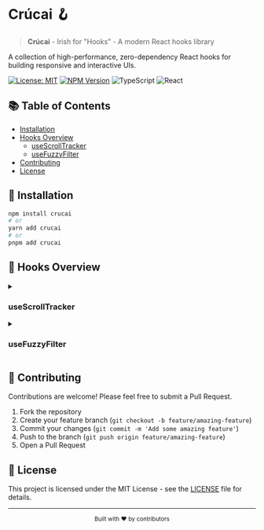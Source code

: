 # Crúcai 🪝

> **Crúcai** - Irish for "Hooks" - A modern React hooks library

A collection of high-performance, zero-dependency React hooks for building responsive and interactive UIs.

[![License: MIT](https://img.shields.io/badge/License-MIT-blue.svg)](https://opensource.org/licenses/MIT)
[![NPM Version](https://img.shields.io/npm/v/crucai.svg)](https://www.npmjs.com/package/crucai)
![TypeScript](https://img.shields.io/badge/TypeScript-4.9+-blue)
![React](https://img.shields.io/badge/React-18.0+-blue)

## 📚 Table of Contents

- [Installation](#-installation)
- [Hooks Overview](#-hooks-overview)
  - [useScrollTracker](#usescrolltracker)
  - [useFuzzyFilter](#usefuzzyfilter)
- [Contributing](#-contributing)
- [License](#-license)

## 🚀 Installation

```bash
npm install crucai
# or
yarn add crucai
# or
pnpm add crucai
```

## 🔌 Hooks Overview

<details>
<summary><h3>useScrollTracker</h3></summary>

A high-performance hook for tracking element visibility and position as users scroll.

```tsx
import { useScrollTracker } from "crucai";

function FadeInElement() {
  const { ref, metrics } = useScrollTracker();
  
  return (
    <div 
      ref={ref}
      style={{ 
        opacity: metrics.visibility.percentage / 100,
        transform: `translateY(${(1 - metrics.visibility.percentage / 100) * 20}px)`,
      }}
    >
      This element fades in as it enters the viewport
    </div>
  );
}
```

#### Key Features:

- **Visibility tracking**: Percentage visible, fully/partially visible states
- **Position tracking**: Relative to viewport top, center, bottom
- **Threshold detection**: Track when element crosses specific visibility points
- **Scroll direction**: Detect up/down scrolling
- **Scroll physics**: Velocity, acceleration, inertia measurements
- **Entry/exit tracking**: Direction, timing, duration
- **High performance**: Uses IntersectionObserver, throttling, and passive events

#### Component API:

The hook also provides a component API using render props:

```tsx
import { ScrollTracker } from "crucai";

function AnimatedElement() {
  return (
    <ScrollTracker>
      {(metrics, ref) => (
        <div 
          ref={ref}
          style={{ 
            opacity: metrics.visibility.percentage / 100,
          }}
        >
          Animated content
        </div>
      )}
    </ScrollTracker>
  );
}
```

#### Options:

```tsx
const { ref, metrics } = useScrollTracker({
  // Visibility thresholds to track (0-100)
  thresholds: [0, 25, 50, 75, 100],
  
  // Offset from top/bottom of viewport (e.g., for fixed headers/footers)
  offsetTop: 0,
  offsetBottom: 0,
  
  // Custom scroll container instead of window
  root: containerRef,
  
  // Other options for fine-tuning
  rootMargin: "0px 0px 0px 0px",
  disabled: false,
  throttleDelay: 0,
  
  // Physics-based animation control
  dynamics: {
    inertiaDecayTime: 300,
    maxVelocity: 1000,
    easing: "easeInOut",
    customEasingPoints: [0.33, 1, 0.68, 1]
  }
});
```

> 💡 **Performance Tip:** The hook is optimized to prevent re-renders when metrics haven't changed significantly, making it suitable for scroll-based animations without performance degradation.

</details>

<details>
<summary><h3>useFuzzyFilter</h3></summary>

A powerful hook for fuzzy text filtering with advanced matching capabilities.

```tsx
import { useFuzzyFilter } from "crucai";

function SearchableList({ items }) {
  const { filteredItems, setQuery } = useFuzzyFilter({
    items,
    threshold: 2, // Max Levenshtein distance
  });
  
  return (
    <div>
      <input 
        type="text"
        onChange={(e) => setQuery(e.target.value)} 
        placeholder="Search items..." 
      />
      <ul>
        {filteredItems.map((item, index) => (
          <li key={index}>{item}</li>
        ))}
      </ul>
    </div>
  );
}
```

#### Key Features:

- **Fuzzy searching**: Finds close matches even with typos
- **Levenshtein distance**: Controls how strict the matching is
- **Performance optimized**: Uses trie data structure for efficient filtering
- **Customizable**: Set match thresholds and search keys

#### Options:

```tsx
const { filteredItems, setQuery } = useFuzzyFilter({
  // Items to filter (strings or objects)
  items: ['apple', 'banana', 'orange'],
  
  // If items are objects, specify which keys to search in
  keys: ['name', 'description'],
  
  // Maximum Levenshtein distance for a match (default: 2)
  threshold: 2,
  
  // Initial search query (optional)
  initialQuery: '',
  
  // Whether to match entire query or individual words (default: false)
  matchByWord: true,
  
  // Sort results by relevance (default: true)
  sortResults: true
});
```

> 🔍 **Tip:** Using a lower threshold (1-2) provides stricter matching, while higher values (3+) allow more fuzzy results.

</details>

## 🤝 Contributing

Contributions are welcome! Please feel free to submit a Pull Request.

1. Fork the repository
2. Create your feature branch (`git checkout -b feature/amazing-feature`)
3. Commit your changes (`git commit -m 'Add some amazing feature'`)
4. Push to the branch (`git push origin feature/amazing-feature`)
5. Open a Pull Request

## 📝 License

This project is licensed under the MIT License - see the [LICENSE](LICENSE) file for details.

---

<div align="center">
  <sub>Built with ❤️ by contributors</sub>
</div>